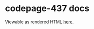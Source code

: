 # codepage-437 docs
Viewable as rendered HTML [here](https://rawcdn.githack.com/nabijaczleweli/codepage-437/doc/codepage_437/index.html).
